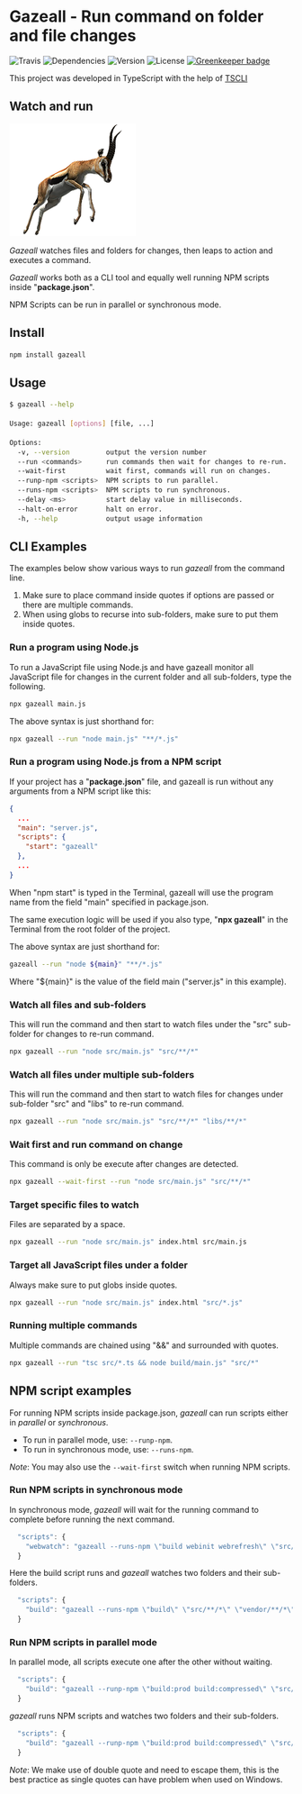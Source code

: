 # Gazeall - Run command on folder and file changes

![Travis](https://img.shields.io/travis/rajinder-yadav/gazeall.svg)
![Dependencies](https://david-dm.org/rajinder-yadav/gazeall.svg)
![Version](https://img.shields.io/badge/Gazeall-0.8.0-blue.svg)
![License](https://img.shields.io/badge/license-GPL--3.0-blue.svg)
[![Greenkeeper badge](https://badges.greenkeeper.io/rajinder-yadav/gazeall.svg)](https://greenkeeper.io/)

This project was developed in TypeScript with the help of [TSCLI](https://www.npmjs.com/package/tscli)

## Watch and run

![Image of Gazelle](img/gazelle.png)

_Gazeall_ watches files and folders for changes, then leaps to action and executes a command.

_Gazeall_ works both as a CLI tool and equally well running NPM scripts inside "__package.json__".

NPM Scripts can be run in parallel or synchronous mode.

## Install

```sh
npm install gazeall
```

## Usage

```sh
$ gazeall --help

Usage: gazeall [options] [file, ...]

Options:
  -v, --version         output the version number
  --run <commands>      run commands then wait for changes to re-run.
  --wait-first          wait first, commands will run on changes.
  --runp-npm <scripts>  NPM scripts to run parallel.
  --runs-npm <scripts>  NPM scripts to run synchronous.
  --delay <ms>          start delay value in milliseconds.
  --halt-on-error       halt on error.
  -h, --help            output usage information
```

## CLI Examples

The examples below show various ways to run _gazeall_ from the command line.

1. Make sure to place command inside quotes if options are passed or there are multiple commands.
1. When using globs to recurse into sub-folders, make sure to put them inside quotes.

### Run a program using Node.js

To run a JavaScript file using Node.js and have gazeall monitor all JavaScript file for changes in the current folder and all sub-folders, type the following.

```sh
npx gazeall main.js
```

The above syntax is just shorthand for:

```sh
npx gazeall --run "node main.js" "**/*.js"
```

### Run a program using Node.js from a NPM script

If your project has a "__package.json__" file, and gazeall is run without any arguments from a NPM script like this:

```json
{
  ...
  "main": "server.js",
  "scripts": {
    "start": "gazeall"
  },
  ...
}
```

When "npm start" is typed in the Terminal, gazeall will use the program name from the field "main" specified in package.json.

The same execution logic will be used if you also type, "__npx gazeall__" in the Terminal from the root folder of the project.

The above syntax are just shorthand for:

```sh
gazeall --run "node ${main}" "**/*.js"
```

Where "${main}" is the value of the field main ("server.js" in this example).

### Watch all files and sub-folders

This will run the command and then start to watch files under the "src" sub-folder for changes to re-run command.

```sh
npx gazeall --run "node src/main.js" "src/**/*"
```

### Watch all files under multiple sub-folders

This will run the command and then start to watch files for changes under sub-folder "src" and "libs" to re-run command.

```sh
npx gazeall --run "node src/main.js" "src/**/*" "libs/**/*"
```

### Wait first and run command on change

This command is only be execute after changes are detected.

```sh
npx gazeall --wait-first --run "node src/main.js" "src/**/*"
```

### Target specific files to watch

Files are separated by a space.

```sh
npx gazeall --run "node src/main.js" index.html src/main.js
```

### Target all JavaScript files under a folder

Always make sure to put globs inside quotes.

```sh
npx gazeall --run "node src/main.js" index.html "src/*.js"
```

### Running multiple commands

Multiple commands are chained using "&&" and surrounded with quotes.

```sh
npx gazeall --run "tsc src/*.ts && node build/main.js" "src/*"
```

## NPM script examples

For running NPM scripts inside package.json, _gazeall_ can run scripts either in _parallel_ or _synchronous_.

* To run in parallel mode, use: `--runp-npm`.
* To run in synchronous mode, use: `--runs-npm`.

_Note_: You may also use the `--wait-first` switch when running NPM scripts.

### Run NPM scripts in synchronous mode

In synchronous mode, _gazeall_ will wait for the running command to complete before running the next command.

```js
  "scripts": {
    "webwatch": "gazeall --runs-npm \"build webinit webrefresh\" \"src/**/*\""
  }
```

Here the build script runs and _gazeall_ watches two folders and their sub-folders.

```js
  "scripts": {
    "build": "gazeall --runs-npm \"build\" \"src/**/*\" \"vendor/**/*\""
  }
```

### Run NPM scripts in parallel mode

In parallel mode, all scripts execute one after the other without waiting.

```js
  "scripts": {
    "build": "gazeall --runp-npm \"build:prod build:compressed\" \"src/**/*\""
  }
```

_gazeall_ runs NPM scripts and watches two folders and their sub-folders.

```js
  "scripts": {
    "build": "gazeall --runp-npm \"build:prod build:compressed\" \"src/**/*\" \"vendor/**/*\""
  }
```

_Note_: We make use of double quote and need to escape them, this is the best practice as single quotes can have problem when used on Windows.
